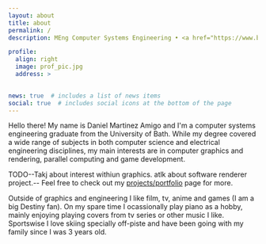```yaml
---
layout: about
title: about
permalink: /
description: MEng Computer Systems Engineering • <a href="https://www.bath.ac.uk/" target="_blank">University of Bath</a>.

profile:
  align: right
  image: prof_pic.jpg
  address: >
    

news: true  # includes a list of news items
social: true  # includes social icons at the bottom of the page
---
```


Hello there! My name is Daniel Martinez Amigo and I'm a computer systems engineering graduate from the University of Bath. While my degree covered a wide range of subjects in both computer science and electrical engineering disciplines, my main interests are in computer graphics and rendering, parallel computing and game development.

TODO--Takj about interest withiun graphics. atlk about software renderer project.-- Feel free to check out my <a href="{{ '/projects/' | relative_url }}" target="_blank">projects/portfolio</a> page for more.

Outside of graphics and engineering I like film, tv, anime and games (I am a big Destiny fan). On my spare time I ocassionally play piano as a hobby, mainly enjoying playing covers from tv series or other music I like. Sportswise I love skiing specially off-piste and have been going with my family since I was 3 years old.
